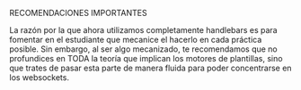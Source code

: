 RECOMENDACIONES IMPORTANTES

La razón por la que ahora utilizamos completamente handlebars es para 
fomentar en el estudiante que mecanice el hacerlo en cada práctica posible.
Sin embargo, al ser algo mecanizado, te recomendamos que no profundices en
TODA la teoría que implican los motores de plantillas, sino que trates de pasar
esta parte de manera fluida para poder concentrarse en los websockets.